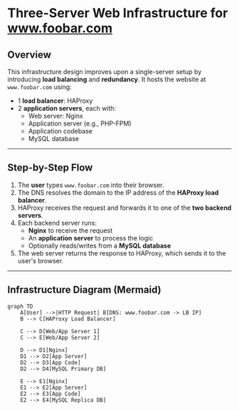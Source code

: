 # Three-Server Web Infrastructure for www.foobar.com

## Overview

This infrastructure design improves upon a single-server setup by introducing **load balancing** and **redundancy**. It hosts the website at `www.foobar.com` using:

- 1 **load balancer**: HAProxy
- 2 **application servers**, each with:
  - Web server: Nginx
  - Application server (e.g., PHP-FPM)
  - Application codebase
  - MySQL database

---

## Step-by-Step Flow

1. The **user** types `www.foobar.com` into their browser.
2. The DNS resolves the domain to the IP address of the **HAProxy load balancer**.
3. HAProxy receives the request and forwards it to one of the **two backend servers**.
4. Each backend server runs:
   - **Nginx** to receive the request
   - An **application server** to process the logic
   - Optionally reads/writes from a **MySQL database**
5. The web server returns the response to HAProxy, which sends it to the user's browser.

---

## Infrastructure Diagram (Mermaid)

```mermaid
graph TD
    A[User] -->|HTTP Request| B[DNS: www.foobar.com -> LB IP]
    B --> C[HAProxy Load Balancer]

    C --> D[Web/App Server 1]
    C --> E[Web/App Server 2]

    D --> D1[Nginx]
    D1 --> D2[App Server]
    D2 --> D3[App Code]
    D2 --> D4[MySQL Primary DB]

    E --> E1[Nginx]
    E1 --> E2[App Server]
    E2 --> E3[App Code]
    E2 --> E4[MySQL Replica DB]
